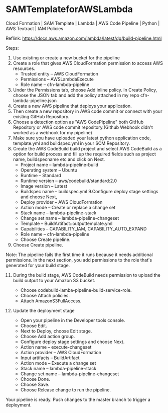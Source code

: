# SAMTemplateforAWSLambda
Cloud Formation | SAM Template | Lambda | AWS Code Pipeline | Python | AWS Textract | IAM Policies


Reflink: https://docs.aws.amazon.com/lambda/latest/dg/build-pipeline.html

Steps:

1. Use existing or create a new bucket for the pipeline 
2. Create a role that gives AWS CloudFormation permission to access AWS resources. 
    - Trusted entity – AWS CloudFormation
    - Permissions – AWSLambdaExecute
    - Role name – cfn-lambda-pipeline
3. Under the Permissions tab, choose Add inline policy. In Create Policy, choose the JSON tab and add the policy attached in my repo cfn-lambda-pipeline.json
4. Create a new AWS pipeline that deploys your application.
5. Then create a new repository in AWS code commit or connect with your existing GitHub Repository.
6. Choose a detection option as "AWS CodePipeline" both GitHub Repository or AWS code commit repository.(Github Webhook didn't worked as a webhook for my pipeline)
7. Make sure you have uploaded your latest python application code, template.yml and buildspec.yml in your SCM Repository.
8. Create the AWS CodeBuild build project and select AWS CodeBuild as a option for build process and fill up the required fields such as project name, buildspecname etc and click on Next.
    - Project name – lambda-pipeline-build
    - Operating system – Ubuntu
    - Runtime – Standard
    - Runtime version – aws/codebuild/standard:2.0
    - Image version – Latest
    - Buildspec name – buildspec.yml
9.Configure deploy stage settings and choose Next,
    - Deploy provider – AWS CloudFormation
    - Action mode – Create or replace a change set
    - Stack name – lambda-pipeline-stack
    - Change set name – lambda-pipeline-changeset
    - Template – BuildArtifact::outputtemplate.yml
    - Capabilities – CAPABILITY_IAM, CAPABILITY_AUTO_EXPAND
    - Role name – cfn-lambda-pipeline
    - Choose Create pipeline.
10. Choose Create pipeline.

Note: The pipeline fails the first time it runs because it needs additional permissions. In the next section, you add permissions to the role that's generated for your build stage.

11. During the build stage, AWS CodeBuild needs permission to upload the build output to your Amazon S3 bucket.
    - Choose codebuild-lamba-pipeline-build-service-role.
    - Choose Attach policies.
    - Attach AmazonS3FullAccess.

12. Update the deployment stage
    - Open your pipeline in the Developer tools console.
    - Choose Edit.
    - Next to Deploy, choose Edit stage.
    - Choose Add action group.
    - Configure deploy stage settings and choose Next.
    - Action name – execute-changeset
    - Action provider – AWS CloudFormation
    - Input artifacts – BuildArtifact
    - Action mode – Execute a change set
    - Stack name – lambda-pipeline-stack
    - Change set name – lambda-pipeline-changeset
    - Choose Done.
    - Choose Save.
    - Choose Release change to run the pipeline.
    
Your pipeline is ready. Push changes to the master branch to trigger a deployment.




